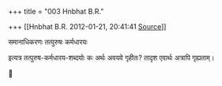 +++
title = "003 Hnbhat B.R."

+++
[[Hnbhat B.R.	2012-01-21, 20:41:41 [Source](https://groups.google.com/g/bvparishat/c/ighw81e4q9o)]]



समानाधिकरणः तत्पुरुषः कर्मधारयः

  

इत्यत्र तत्पुरुष-कर्मधारय-शब्दयोः कः अर्थः अवयवे गृहीतः? तादृश एवार्थः अत्रापि गृह्यताम्।



